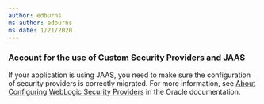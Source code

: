 ```yaml
---
author: edburns
ms.author: edburns
ms.date: 1/21/2020
---
```


### Account for the use of Custom Security Providers and JAAS

If your application is using JAAS, you need to make sure the configuration of security providers is correctly migrated. For more information, see [About Configuring WebLogic Security Providers](https://docs.oracle.com/middleware/12213/wls/SECMG/providers_intro.htm) in the Oracle documentation.
